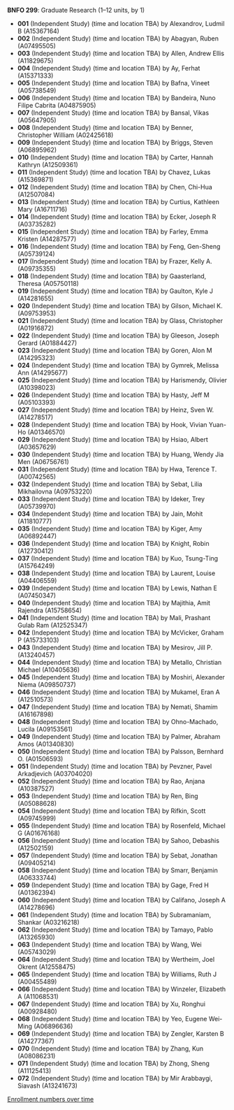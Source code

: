 **BNFO 299**: Graduate Research (1–12 units, by 1)

- **001** (Independent Study) (time and location TBA) by Alexandrov, Ludmil B (A15367164)
- **002** (Independent Study) (time and location TBA) by Abagyan, Ruben (A07495505)
- **003** (Independent Study) (time and location TBA) by Allen, Andrew Ellis (A11829675)
- **004** (Independent Study) (time and location TBA) by Ay, Ferhat (A15371333)
- **005** (Independent Study) (time and location TBA) by Bafna, Vineet (A05738549)
- **006** (Independent Study) (time and location TBA) by Bandeira, Nuno Filipe Cabrita (A04875905)
- **007** (Independent Study) (time and location TBA) by Bansal, Vikas (A05647905)
- **008** (Independent Study) (time and location TBA) by Benner, Christopher William (A02425618)
- **009** (Independent Study) (time and location TBA) by Briggs, Steven (A06895962)
- **010** (Independent Study) (time and location TBA) by Carter, Hannah Kathryn (A12509361)
- **011** (Independent Study) (time and location TBA) by Chavez, Lukas (A15369871)
- **012** (Independent Study) (time and location TBA) by Chen, Chi-Hua (A12507084)
- **013** (Independent Study) (time and location TBA) by Curtius, Kathleen Mary (A16711716)
- **014** (Independent Study) (time and location TBA) by Ecker, Joseph R (A03735282)
- **015** (Independent Study) (time and location TBA) by Farley, Emma Kristen (A14287577)
- **016** (Independent Study) (time and location TBA) by Feng, Gen-Sheng (A05739124)
- **017** (Independent Study) (time and location TBA) by Frazer, Kelly A. (A09735355)
- **018** (Independent Study) (time and location TBA) by Gaasterland, Theresa (A05750118)
- **019** (Independent Study) (time and location TBA) by Gaulton, Kyle J (A14281655)
- **020** (Independent Study) (time and location TBA) by Gilson, Michael K. (A09753953)
- **021** (Independent Study) (time and location TBA) by Glass, Christopher (A01916872)
- **022** (Independent Study) (time and location TBA) by Gleeson, Joseph Gerard (A01884427)
- **023** (Independent Study) (time and location TBA) by Goren, Alon M (A14295323)
- **024** (Independent Study) (time and location TBA) by Gymrek, Melissa Ann (A14295677)
- **025** (Independent Study) (time and location TBA) by Harismendy, Olivier (A10398023)
- **026** (Independent Study) (time and location TBA) by Hasty, Jeff M (A05103393)
- **027** (Independent Study) (time and location TBA) by Heinz, Sven W. (A14278517)
- **028** (Independent Study) (time and location TBA) by Hook, Vivian Yuan-Ho (A01346570)
- **029** (Independent Study) (time and location TBA) by Hsiao, Albert (A03657629)
- **030** (Independent Study) (time and location TBA) by Huang, Wendy Jia Men (A06756761)
- **031** (Independent Study) (time and location TBA) by Hwa, Terence T. (A00742565)
- **032** (Independent Study) (time and location TBA) by Sebat, Lilia Mikhailovna (A09753220)
- **033** (Independent Study) (time and location TBA) by Ideker, Trey (A05739970)
- **034** (Independent Study) (time and location TBA) by Jain, Mohit (A11810777)
- **035** (Independent Study) (time and location TBA) by Kiger, Amy (A06892447)
- **036** (Independent Study) (time and location TBA) by Knight, Robin (A12730412)
- **037** (Independent Study) (time and location TBA) by Kuo, Tsung-Ting (A15764249)
- **038** (Independent Study) (time and location TBA) by Laurent, Louise (A04406559)
- **039** (Independent Study) (time and location TBA) by Lewis, Nathan E (A07450347)
- **040** (Independent Study) (time and location TBA) by Majithia, Amit Rajendra (A15758654)
- **041** (Independent Study) (time and location TBA) by Mali, Prashant Gulab Ram (A12525347)
- **042** (Independent Study) (time and location TBA) by McVicker, Graham P (A15733103)
- **043** (Independent Study) (time and location TBA) by Mesirov, Jill P. (A13240457)
- **044** (Independent Study) (time and location TBA) by Metallo, Christian Michael (A10405636)
- **045** (Independent Study) (time and location TBA) by Moshiri, Alexander Niema (A09850737)
- **046** (Independent Study) (time and location TBA) by Mukamel, Eran A (A12510573)
- **047** (Independent Study) (time and location TBA) by Nemati, Shamim (A16167898)
- **048** (Independent Study) (time and location TBA) by Ohno-Machado, Lucila (A09153561)
- **049** (Independent Study) (time and location TBA) by Palmer, Abraham Amos (A01340830)
- **050** (Independent Study) (time and location TBA) by Palsson, Bernhard O. (A01506593)
- **051** (Independent Study) (time and location TBA) by Pevzner, Pavel Arkadjevich (A03704020)
- **052** (Independent Study) (time and location TBA) by Rao, Anjana (A10387527)
- **053** (Independent Study) (time and location TBA) by Ren, Bing (A05088628)
- **054** (Independent Study) (time and location TBA) by Rifkin, Scott (A09745999)
- **055** (Independent Study) (time and location TBA) by Rosenfeld, Michael G (A01676168)
- **056** (Independent Study) (time and location TBA) by Sahoo, Debashis (A12502159)
- **057** (Independent Study) (time and location TBA) by Sebat, Jonathan (A09405214)
- **058** (Independent Study) (time and location TBA) by Smarr, Benjamin (A06333744)
- **059** (Independent Study) (time and location TBA) by Gage, Fred H (A01362394)
- **060** (Independent Study) (time and location TBA) by Califano, Joseph A (A14278696)
- **061** (Independent Study) (time and location TBA) by Subramaniam, Shankar (A03216218)
- **062** (Independent Study) (time and location TBA) by Tamayo, Pablo (A13265930)
- **063** (Independent Study) (time and location TBA) by Wang, Wei (A05743029)
- **064** (Independent Study) (time and location TBA) by Wertheim, Joel Okrent (A12558475)
- **065** (Independent Study) (time and location TBA) by Williams, Ruth J (A00455489)
- **066** (Independent Study) (time and location TBA) by Winzeler, Elizabeth A (A11068531)
- **067** (Independent Study) (time and location TBA) by Xu, Ronghui (A00928480)
- **068** (Independent Study) (time and location TBA) by Yeo, Eugene Wei-Ming (A06896636)
- **069** (Independent Study) (time and location TBA) by Zengler, Karsten B (A14277367)
- **070** (Independent Study) (time and location TBA) by Zhang, Kun (A08086231)
- **071** (Independent Study) (time and location TBA) by Zhong, Sheng (A11125413)
- **072** (Independent Study) (time and location TBA) by Mir Arabbaygi, Siavash (A13241673)

[Enrollment numbers over time](./BNFO299.tsv)
